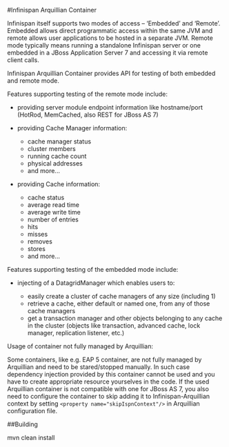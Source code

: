 #Infinispan Arquillian Container

Infinispan itself supports two modes of access – ‘Embedded’ and ‘Remote’. Embedded 
allows direct programmatic access within the same JVM and remote allows user 
applications to be hosted in a separate JVM. Remote mode typically means running a 
standalone Infinispan server or one embedded in a JBoss Application Server 7 and accessing
it via remote client calls. 

Infinispan Arquillian Container provides API for testing of both embedded and remote 
mode.

Features supporting testing of the remote mode include:

+ providing server module endpoint information like hostname/port (HotRod,
  MemCached, also REST for JBoss AS 7)

+ providing Cache Manager information:

    - cache manager status
    - cluster members
    - running cache count
    - physical addresses
    - and more...

+ providing Cache information:

    - cache status
    - average read time
    - average write time
    - number of entries
    - hits
    - misses
    - removes
    - stores
    - and more...

Features supporting testing of the embedded mode include:

+ injecting of a DatagridManager which enables users to:

    - easily create a cluster of cache managers of any size (including 1)
    - retrieve a cache, either default or named one, from any of those cache managers
    - get a transaction manager and other objects belonging to any cache in the cluster 
      (objects like transaction, advanced cache, lock manager, replication listener, etc.)

Usage of container not fully managed by Arquillian:

Some containers, like e.g. EAP 5 container, are not fully managed by Arquillian and need to be stared/stopped manually.
In such case dependency injection provided by this container cannot be used and you have to create appropriate resource 
yourselves in the code. If the used Arquillian container is not compatible with one for JBoss AS 7, you also need to
configure the container to skip adding it to  Infinispan-Arquillian context by setting `<property name="skipIspnContext"/>`
in Arquillian configuration file.

##Building

   mvn clean install
